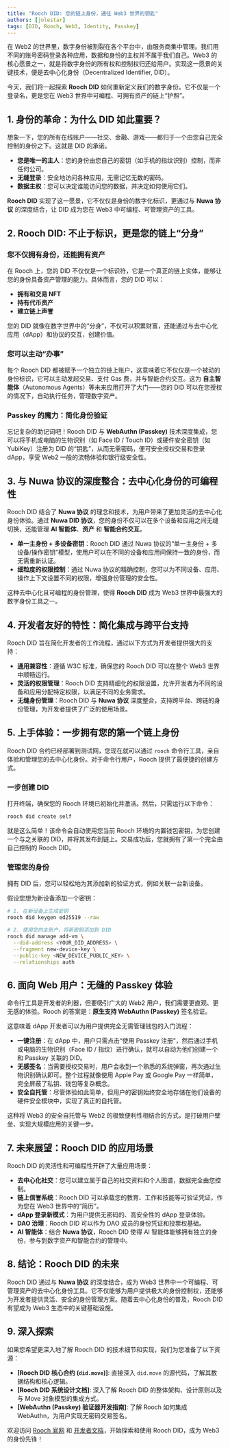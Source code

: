 ```yaml
---
title: "Rooch DID: 您的链上身份，通往 Web3 世界的钥匙"
authors: [jolestar]
tags: [DID, Rooch, Web3, Identity, Passkey]
---
```


在 Web2 的世界里，数字身份被割裂在各个平台中，由服务商集中管理。我们用不同的账号密码登录各种应用，数据和身份的主权并不属于我们自己。Web3 的核心愿景之一，就是将数字身份的所有权和控制权归还给用户。实现这一愿景的关键技术，便是去中心化身份（Decentralized Identifier, DID）。

今天，我们将一起探索 **Rooch DID** 如何重新定义我们的数字身份。它不仅是一个登录名，更是您在 Web3 世界中可编程、可拥有资产的链上“护照”。

## **1. 身份的革命：为什么 DID 如此重要？**

想象一下，您的所有在线账户——社交、金融、游戏——都归于一个由您自己完全控制的身份之下。这就是 DID 的承诺。

* **您是唯一的主人**：您的身份由您自己的密钥（如手机的指纹识别）控制，而非任何公司。
* **无缝登录**：安全地访问各种应用，无需记忆无数的密码。
* **数据主权**：您可以决定谁能访问您的数据，并决定如何使用它们。

**Rooch DID** 实现了这一愿景，它不仅仅是身份的数字化标识，更通过与 **Nuwa 协议** 的深度结合，让 DID 成为您在 Web3 中可编程、可管理资产的工具。

## **2. Rooch DID: 不止于标识，更是您的链上“分身”**

### **您不仅拥有身份，还能拥有资产**

在 Rooch 上，您的 DID 不仅仅是一个标识符，它是一个真正的链上实体，能够让您的身份具备资产管理的能力。具体而言，您的 DID 可以：

* **拥有和交易 NFT**
* **持有代币资产**
* **建立链上声誉**

您的 DID 就像在数字世界中的“分身”，不仅可以积累财富，还能通过与去中心化应用（dApp）和协议的交互，创建价值。

### **您可以主动“办事”**

每个 Rooch DID 都被赋予一个独立的链上账户，这意味着它不仅仅是一个被动的身份标识，它可以主动发起交易、支付 Gas 费，并与智能合约交互。这为 **自主智能体**（Autonomous Agents）等未来应用打开了大门——您的 DID 可以在您授权的情况下，自动执行任务，管理数字资产。

### **Passkey 的魔力：简化身份验证**

忘记复杂的助记词吧！Rooch DID 与 **WebAuthn (Passkey)** 技术深度集成，您可以将手机或电脑的生物识别（如 Face ID / Touch ID）或硬件安全密钥（如 YubiKey）注册为 DID 的“钥匙”，从而无需密码，便可安全授权交易和登录 dApp，享受 Web2 一般的流畅体验和银行级安全性。

## **3. 与 Nuwa 协议的深度整合：去中心化身份的可编程性**

Rooch DID 结合了 **Nuwa 协议** 的理念和技术，为用户带来了更加灵活的去中心化身份体验。通过 **Nuwa DID 协议**，您的身份不仅可以在多个设备和应用之间无缝切换，还能管理 **AI 智能体**、**资产** 和 **智能合约交互**。

* **单一主身份 + 多设备密钥**：Rooch DID 通过 Nuwa 协议的“单一主身份 + 多设备/操作密钥”模型，使用户可以在不同的设备和应用间保持一致的身份，而无需重新认证。
* **细粒度的权限控制**：通过 Nuwa 协议的精确控制，您可以为不同设备、应用、操作上下文设置不同的权限，增强身份管理的安全性。

这种去中心化且可编程的身份管理，使得 **Rooch DID** 成为 Web3 世界中最强大的数字身份工具之一。

## **4. 开发者友好的特性：简化集成与跨平台支持**

Rooch DID 旨在简化开发者的工作流程，通过以下方式为开发者提供强大的支持：

* **通用兼容性**：遵循 W3C 标准，确保您的 Rooch DID 可以在整个 Web3 世界中顺畅运行。
* **灵活的权限管理**：Rooch DID 支持精细化的权限设置，允许开发者为不同的设备和应用分配特定权限，以满足不同的业务需求。
* **无缝身份管理**：Rooch DID 与 **Nuwa 协议** 深度整合，支持跨平台、跨链的身份管理，为开发者提供了广泛的使用场景。

## **5. 上手体验：一步拥有您的第一个链上身份**

Rooch DID 合约已经部署到测试网，您现在就可以通过 `rooch` 命令行工具，亲自体验和管理您的去中心化身份。对于命令行用户，Rooch 提供了最便捷的创建方式。

### 一步创建 DID

打开终端，确保您的 Rooch 环境已初始化并激活。然后，只需运行以下命令：

```bash
rooch did create self
```

就是这么简单！该命令会自动使用您当前 Rooch 环境的内置钱包密钥，为您创建一个与之关联的 DID，并将其发布到链上。交易成功后，您就拥有了第一个完全由自己控制的 Rooch DID。

### 管理您的身份

拥有 DID 后，您可以轻松地为其添加新的验证方式，例如关联一台新设备。

假设您想为新设备添加一个密钥：

```bash
# 1. 在新设备上生成密钥
rooch did keygen ed25519 --raw

# 2. 使用您的主账户，将新密钥添加到 DID
rooch did manage add-vm \
  --did-address <YOUR_DID_ADDRESS> \
  --fragment new-device-key \
  --public-key <NEW_DEVICE_PUBLIC_KEY> \
  --relationships auth
```

## **6. 面向 Web 用户：无缝的 Passkey 体验**

命令行工具是开发者的利器，但要吸引广大的 Web2 用户，我们需要更直观、更无感的体验。Rooch 的答案是：**原生支持 WebAuthn (Passkey)** 签名验证。

这意味着 dApp 开发者可以为用户提供完全无需管理钱包的入门流程：

*   **一键注册**：在 dApp 中，用户只需点击“使用 Passkey 注册”，然后通过手机或电脑的生物识别（Face ID / 指纹）进行确认，就可以自动为他们创建一个和 Passkey 关联的 DID。
*   **无感签名**：当需要授权交易时，用户会收到一个熟悉的系统弹窗，再次通过生物识别确认即可。整个过程就像使用 Apple Pay 或 Google Pay 一样简单，完全屏蔽了私钥、钱包等复杂概念。
*   **安全自托管**：尽管体验如此简单，但用户的密钥始终安全地存储在他们设备的硬件安全模块中，实现了真正的自托管。

这种将 Web3 的安全自托管与 Web2 的极致便利性相结合的方式，是打破用户壁垒、实现大规模应用的关键一步。

## **7. 未来展望：Rooch DID 的应用场景**

Rooch DID 的灵活性和可编程性开辟了大量应用场景：

* **去中心化社交**：您可以建立属于自己的社交资料和个人图谱，数据完全由您控制。
* **链上信誉系统**：Rooch DID 可以承载您的教育、工作和技能等可验证凭证，作为您在 Web3 世界中的“简历”。
* **dApp 登录新模式**：为用户提供无密码的、高安全性的 dApp 登录体验。
* **DAO 治理**：Rooch DID 可以作为 DAO 成员的身份凭证和投票权基础。
* **AI 智能体**：结合 **Nuwa 协议**，Rooch DID 使得 AI 智能体能够拥有独立的身份，参与到数字资产和智能合约的管理中。

## **8. 结论：Rooch DID 的未来**

Rooch DID 通过与 **Nuwa 协议** 的深度结合，成为 Web3 世界中一个可编程、可管理资产的去中心化身份工具。它不仅能够为用户提供极大的身份控制权，还能够为开发者提供灵活、安全的身份管理方案。随着去中心化身份的普及，Rooch DID 有望成为 Web3 生态中的关键基础设施。

## **9. 深入探索**

如果您希望更深入地了解 Rooch DID 的技术细节和实现，我们为您准备了以下资源：

*   **[Rooch DID 核心合约 (`did.move`)]**: 直接深入 `did.move` 的源代码，了解其数据结构和核心逻辑。
*   **[Rooch DID 系统设计文档]**: 深入了解 Rooch DID 的整体架构、设计原则以及与 Move 对象模型的集成方式。
*   **[WebAuthn (Passkey) 验证器开发指南]**: 了解 Rooch 如何集成 WebAuthn，为用户实现无密码交易签名。

欢迎访问 [Rooch 官网](https://rooch.network) 和 [开发者文档](https://rooch.network/docs/introduction)，开始探索和使用 Rooch DID，成为 Web3 的身份先锋！


